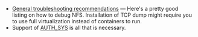 * [General troubleshooting recommendations](http://wiki.linux-nfs.org/wiki/index.php/General_troubleshooting_recommendations) &mdash; Here's a pretty good listing on how to debug NFS. Installation of TCP dump might require you to use full virtualization instead of containers to run.
* Support of [AUTH\_SYS](https://access.redhat.com/documentation/en-US/Red_Hat_Enterprise_Linux/6/html/Storage_Administration_Guide/s1-nfs-security.html) is all that is necessary.
